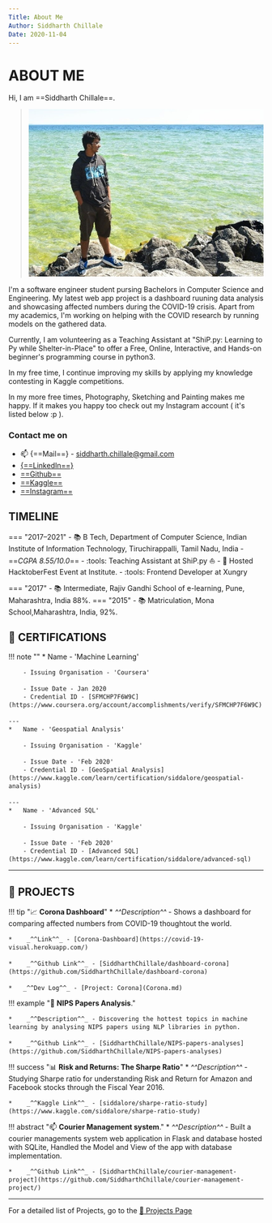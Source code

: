 ```yaml
---
Title: About Me
Author: Siddharth Chillale
Date: 2020-11-04
---
```


#  ABOUT ME

Hi, I am ==Siddharth Chillale==.

> ![profile](img/mack.jpeg)

I'm a software engineer student pursing Bachelors in Computer Science and Engineering. My latest web app project is a dashboard ruuning data analysis and showcasing affected numbers during the COVID-19 crisis. 
Apart from my academics, I'm working on helping with the COVID research by running models on the gathered data.

Currently, I am volunteering as a Teaching Assistant at "ShiP.py: Learning to Py while Shelter-in-Place" to offer a Free, Online, Interactive, and Hands-on beginner's programming course in python3.

In my free time, I continue improving my skills by applying my knowledge contesting in Kaggle competitions.

In my more free times, Photography, Sketching and Painting makes me happy. If it makes you happy too check out my Instagram account ( it's listed below :p ).

### Contact me on
* :mailbox: {==Mail==} - siddharth.chillale@gmail.com
* [{==LinkedIn==}](https://www.linkedin.com/in/siddharth-chillale-in/)
* [==Github==](https://github.com/siddharthchillale)
* [==Kaggle==](https://kaggle.com/siddalore)
* [==Instagram==](https://www.instagram.com/seedaarth/)

## TIMELINE

=== "2017–2021"
    - :books: B Tech, Department of Computer Science, Indian Institute of Information Technology, Tiruchirappalli, Tamil Nadu, India - ==_CGPA 8.55/10.0_==
    - :tools: Teaching Assistant at ShiP.py :sailboat:
    - :school: Hosted HacktoberFest Event at Institute.
    - :tools: Frontend Developer at Xungry
    
=== "2017"
    - :books: Intermediate, Rajiv Gandhi School of e-learning, Pune, Maharashtra, India 88%.
=== "2015"
    - :books: Matriculation, Mona School,Maharashtra, India, 92%.

## :scroll: CERTIFICATIONS 

!!! note ""
    *   Name - 'Machine Learning'

        - Issuing Organisation - 'Coursera'

        - Issue Date - Jan 2020
        - Credential ID - [SFMCHP7F6W9C](https://www.coursera.org/account/accomplishments/verify/SFMCHP7F6W9C)

    ---
    *   Name - 'Geospatial Analysis'

        - Issuing Organisation - 'Kaggle'

        - Issue Date - 'Feb 2020'
        - Credential ID - [GeoSpatial Analysis](https://www.kaggle.com/learn/certification/siddalore/geospatial-analysis)

    ---
    *   Name - 'Advanced SQL'

        - Issuing Organisation - 'Kaggle'

        - Issue Date - 'Feb 2020'
        - Credential ID - [Advanced SQL](https://www.kaggle.com/learn/certification/siddalore/advanced-sql)

---

## :minidisc: PROJECTS

!!! tip ":chart_with_upwards_trend: __Corona Dashboard__"
    *   _^^Description^^_ - Shows a dashboard for comparing affected numbers from COVID-19 thoughtout the world.

    *    _^^Link^^_ - [Corona-Dashboard](https://covid-19-visual.herokuapp.com/)

    *    _^^Github Link^^_ - [SiddharthChillale/dashboard-corona](https://github.com/SiddharthChillale/dashboard-corona)

    *   _^^Dev Log^^_ - [Project: Corona](Corona.md)

!!! example ":bookmark_tabs:  __NIPS Papers Analysis__."

    *    _^^Description^^_ - Discovering the hottest topics in machine learning by analysing NIPS papers using NLP libraries in python.

    *    _^^Github Link^^_ - [SiddharthChillale/NIPS-papers-analyses](https://github.com/SiddharthChillale/NIPS-papers-analyses)

!!! success ":bar_chart: __Risk and Returns: The Sharpe Ratio__"
    *    _^^Description^^_ - Studying Sharpe ratio for understanding Risk and Return for Amazon and Facebook stocks through the Fiscal Year 2016.

    *    _^^Kaggle Link^^_ - [siddalore/sharpe-ratio-study](https://www.kaggle.com/siddalore/sharpe-ratio-study)

!!! abstract ":mailbox: __Courier Management system__."
    *    _^^Description^^_ - Built a courier managements system web application in Flask and database hosted with SQLite, Handled the Model and View of the app with database implementation.   

    *    _^^Github Link^^_ - [SiddharthChillale/courier-management-project](https://github.com/SiddharthChillale/courier-management-project/) 

---
For a detailed list of Projects, go to the [:minidisc: Projects Page](projects.md)